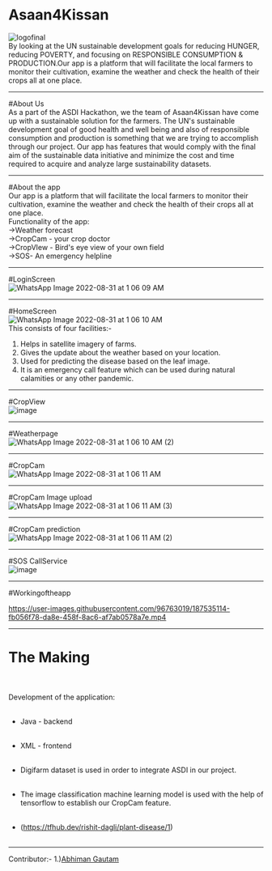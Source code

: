 # Asaan4Kissan
![logofinal](https://user-images.githubusercontent.com/96763019/187527042-363b0cee-07a3-4f4e-bb9a-f7c38601bbc4.png)<br>
By looking at the UN sustainable development goals for reducing HUNGER, reducing POVERTY, and focusing on RESPONSIBLE CONSUMPTION & PRODUCTION.Our app is a platform that will facilitate the local farmers to monitor their cultivation, examine the weather and check the health of their crops all at one place.<br>

----------------------------------------------------------------------------------------------------------------------------------------------------------------------
#About Us<br>
As a part of the ASDI Hackathon, we the team of Asaan4Kissan have come up with a sustainable solution for the farmers. The UN's sustainable development goal of good health and well being and also of responsible consumption and production is something that we are trying to accomplish through our project. Our app has features that would comply with the final aim of the sustainable data initiative and minimize the cost and time required to acquire and analyze large sustainability datasets. <br>

----------------------------------------------------------------------------------------------------------------------------------------------------------------------
#About the app<br>
Our app is a platform that will facilitate the local farmers to monitor their cultivation, examine the weather and check the health of their crops all at one place.<br>
Functionality of the app:<br>
->Weather forecast<br>
->CropCam - your crop doctor<br>
->CropVIew - Bird's eye view of your own field<br>
->SOS- An emergency helpline<br>

----------------------------------------------------------------------------------------------------------------------------------------------------------------------
#LoginScreen<br>
![WhatsApp Image 2022-08-31 at 1 06 09 AM](https://user-images.githubusercontent.com/96763019/187528308-91cc97db-2fb0-4f15-919c-36278fda6eab.jpeg)<br>

----------------------------------------------------------------------------------------------------------------------------------------------------------------------
#HomeScreen<br>
![WhatsApp Image 2022-08-31 at 1 06 10 AM](https://user-images.githubusercontent.com/96763019/187528496-7db2400a-9563-43fb-b034-fd41517ac954.jpeg)<br>
This consists of four facilities:-<br>
1) Helps in satellite imagery of farms.<br>
2) Gives the update about the weather based on your location.<br>
3) Used for predicting the disease based on the leaf image. <br>
4) It is an emergency call feature which can be used during natural calamities or any other pandemic.<br>

----------------------------------------------------------------------------------------------------------------------------------------------------------------------
#CropView<br>
![image](https://user-images.githubusercontent.com/96763019/187528674-5ad64771-5a6c-4e13-beaa-502bcfd483e7.png)<br>

----------------------------------------------------------------------------------------------------------------------------------------------------------------------
#Weatherpage<br>
![WhatsApp Image 2022-08-31 at 1 06 10 AM (2)](https://user-images.githubusercontent.com/96763019/187528724-0eac0fb5-61aa-461d-a4ba-2a69a64530e2.jpeg)<br>

----------------------------------------------------------------------------------------------------------------------------------------------------------------------
#CropCam<br>
![WhatsApp Image 2022-08-31 at 1 06 11 AM](https://user-images.githubusercontent.com/96763019/187528761-55b6a612-cfca-4281-8eac-a2a72b3ec23d.jpeg)<br>

----------------------------------------------------------------------------------------------------------------------------------------------------------------------
#CropCam Image upload<br>
![WhatsApp Image 2022-08-31 at 1 06 11 AM (3)](https://user-images.githubusercontent.com/96763019/187528858-b9f3c6cd-258d-404a-b886-9cc433a555d8.jpeg)<br>

----------------------------------------------------------------------------------------------------------------------------------------------------------------------
#CropCam prediction<br>
![WhatsApp Image 2022-08-31 at 1 06 11 AM (2)](https://user-images.githubusercontent.com/96763019/187528909-6c3f538d-87c2-4987-85f3-856456f11685.jpeg)<br>

----------------------------------------------------------------------------------------------------------------------------------------------------------------------
#SOS CallService<br>
![image](https://user-images.githubusercontent.com/96763019/187529212-b9619d33-11fe-4bb7-8e1b-ca9510d259cd.png)<br>

----------------------------------------------------------------------------------------------------------------------------------------------------------------------
#Workingoftheapp<br>


https://user-images.githubusercontent.com/96763019/187535114-fb056f78-da8e-458f-8ac6-af7ab0578a7e.mp4

----------------------------------------------------------------------------------------------------------------------------------------------------------------------
# The Making <br></br>

Development of the application:<br></br>
* Java - backend<br></br>
* XML - frontend<br></br>

* Digifarm dataset is used in order to integrate ASDI in our project.<br></br>

* The image classification machine learning model is used with the help of tensorflow to establish our CropCam feature.<br></br>

* (https://tfhub.dev/rishit-dagli/plant-disease/1)<br></br>
----------------------------------------------------------------------------------------------------------------------------------------------------------------------
Contributor:-
1.)<a href="https://github.com/Abhiman1211">Abhiman Gautam </a><br>













